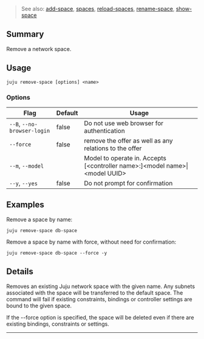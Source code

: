 > See also: [add-space](/t/10117), [spaces](/t/10236), [reload-spaces](/t/10063), [rename-space](/t/10135), [show-space](/t/10095)

## Summary
Remove a network space.

## Usage
```juju remove-space [options] <name>```

### Options
| Flag | Default | Usage |
| --- | --- | --- |
| `--B`, `--no-browser-login` | false | Do not use web browser for authentication |
| `--force` | false | remove the offer as well as any relations to the offer |
| `--m`, `--model` |  | Model to operate in. Accepts [&lt;controller name&gt;:]&lt;model name&gt;&#x7c;&lt;model UUID&gt; |
| `--y`, `--yes` | false | Do not prompt for confirmation |

## Examples

Remove a space by name:

	juju remove-space db-space

Remove a space by name with force, without need for confirmation:

	juju remove-space db-space --force -y


## Details
Removes an existing Juju network space with the given name. Any subnets
associated with the space will be transferred to the default space.
The command will fail if existing constraints, bindings or controller settings are bound to the given space.

If the --force option is specified, the space will be deleted even if there are existing bindings, constraints or settings.

---


